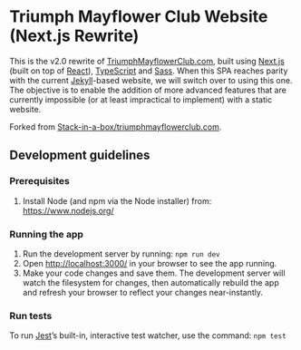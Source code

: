 # Triumph Mayflower Club Website (Next.js Rewrite)

This is the v2.0 rewrite of [TriumphMayflowerClub.com](https://www.triumphmayflowerclub.com/), built using [Next.js](https://www.nextjs.org/) (built on top of [React](https://www.reactjs.org/)), [TypeScript](https://www.typescriptlang.org/) and [Sass](https://www.sass-lang.com/). When this SPA reaches parity with the current [Jekyll](https://www.jekyllrb.com/)-based website, we will switch over to using this one. The objective is to enable the addition of more advanced features that are currently impossible (or at least impractical to implement) with a static website.

Forked from [Stack-in-a-box/triumphmayflowerclub.com](https://www.github.com/Stack-in-a-box/triumphmayflowerclub.com).

## Development guidelines

### Prerequisites

1. Install Node (and npm via the Node installer) from: https://www.nodejs.org/

### Running the app

1. Run the development server by running: `npm run dev`
2. Open [http://localhost:3000/](http://localhost:3000/) in your browser to see the app running.
3. Make your code changes and save them. The development server will watch the filesystem for changes, then automatically rebuild the app and refresh your browser to reflect your changes near-instantly.

### Run tests

To run [Jest](https://www.jestjs.io/)’s built-in, interactive test watcher, use the command: `npm test`
